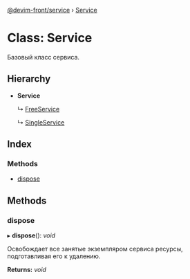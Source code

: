 [@devim-front/service](../README.md) › [Service](service.md)

# Class: Service

Базовый класс сервиса.

## Hierarchy

* **Service**

  ↳ [FreeService](freeservice.md)

  ↳ [SingleService](singleservice.md)

## Index

### Methods

* [dispose](service.md#markdown-header-dispose)

## Methods

### <a id="markdown-header-dispose" name="markdown-header-dispose"></a>  dispose

▸ **dispose**(): *void*

Освобождает все занятые экземпляром сервиса ресурсы, подготавливая его к
удалению.

**Returns:** *void*
